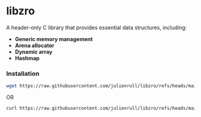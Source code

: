 # libzro

A header-only C library that provides essential data structures, including:

- **Generic memory management**
- **Arena allocator**
- **Dynamic array**
- **Hashmap**

### Installation

```sh
wget https://raw.githubusercontent.com/julienrull/libzro/refs/heads/main/libzro.h
```

OR

```sh
curl https://raw.githubusercontent.com/julienrull/libzro/refs/heads/main/libzro.h -o libzro.h
```
